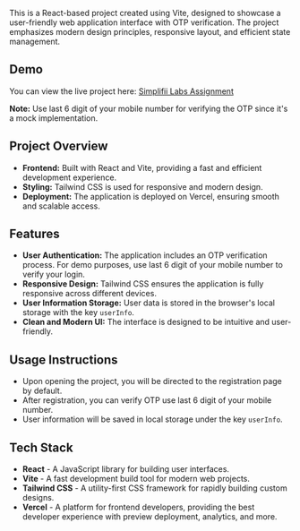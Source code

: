 This is a React-based project created using Vite, designed to showcase a user-friendly web application interface with OTP verification. The project emphasizes modern design principles, responsive layout, and efficient state management.

## Demo

You can view the live project here: [Simplifii Labs Assignment](https://simplifii-labs-assignment.vercel.app)

**Note:** Use last 6 digit of your mobile number for verifying the OTP since it's a mock implementation.

## Project Overview

- **Frontend:** Built with React and Vite, providing a fast and efficient development experience.
- **Styling:** Tailwind CSS is used for responsive and modern design.
- **Deployment:** The application is deployed on Vercel, ensuring smooth and scalable access.

## Features

- **User Authentication:** The application includes an OTP verification process. For demo purposes, use last 6 digit of your mobile number  to verify your login.
- **Responsive Design:** Tailwind CSS ensures the application is fully responsive across different devices.
- **User Information Storage:** User data is stored in the browser's local storage with the key `userInfo`.
- **Clean and Modern UI:** The interface is designed to be intuitive and user-friendly.

## Usage Instructions

- Upon opening the project, you will be directed to the registration page by default.
- After registration, you can verify OTP use last 6 digit of your mobile number.
- User information will be saved in local storage under the key `userInfo`.

## Tech Stack

- **React** - A JavaScript library for building user interfaces.
- **Vite** - A fast development build tool for modern web projects.
- **Tailwind CSS** - A utility-first CSS framework for rapidly building custom designs.
- **Vercel** - A platform for frontend developers, providing the best developer experience with preview deployment, analytics, and more.

